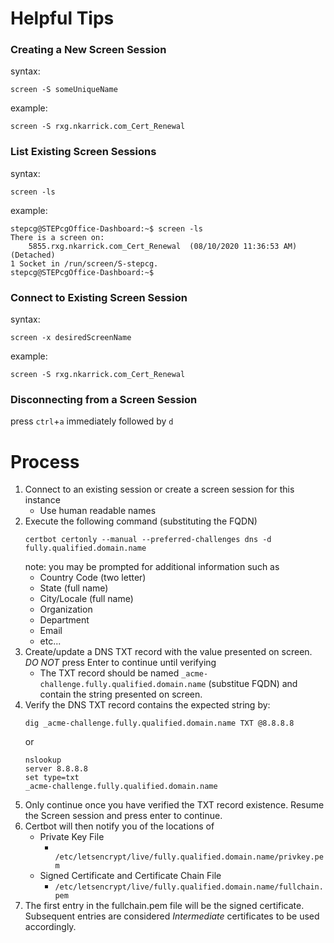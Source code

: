 # Helpful Tips
### Creating a New Screen Session
syntax:
```
screen -S someUniqueName
```

example:
```
screen -S rxg.nkarrick.com_Cert_Renewal
```

### List Existing Screen Sessions
syntax:
```
screen -ls
```
example:
```
stepcg@STEPcgOffice-Dashboard:~$ screen -ls
There is a screen on:
	5855.rxg.nkarrick.com_Cert_Renewal	(08/10/2020 11:36:53 AM)	(Detached)
1 Socket in /run/screen/S-stepcg.
stepcg@STEPcgOffice-Dashboard:~$ 
```

### Connect to Existing Screen Session
syntax:
```
screen -x desiredScreenName
```
example:
```
screen -S rxg.nkarrick.com_Cert_Renewal
```

### Disconnecting from a Screen Session
press `ctrl`+`a` immediately followed by `d`

# Process
1. Connect to an existing session or create a screen session for this instance
    - Use human readable names
2. Execute the following command (substituting the FQDN)
    ```
    certbot certonly --manual --preferred-challenges dns -d fully.qualified.domain.name
    ```
    note: you may be prompted for additional information such as
    - Country Code (two letter)
    - State (full name)
    - City/Locale (full name)
    - Organization
    - Department
    - Email
    - etc...
3. Create/update a DNS TXT record with the value presented on screen. _DO NOT_ press Enter to continue until verifying
    - The TXT record should be named `_acme-challenge.fully.qualified.domain.name` (substitue FQDN) and contain the string presented on screen.
4. Verify the DNS TXT record contains the expected string by:
    ```
    dig _acme-challenge.fully.qualified.domain.name TXT @8.8.8.8
    ```
    or
    ```
    nslookup
    server 8.8.8.8
    set type=txt
    _acme-challenge.fully.qualified.domain.name
    ```
5. Only continue once you have verified the TXT record existence. Resume the Screen session and press enter to continue.
6. Certbot will then notify you of the locations of 
    - Private Key File
        - ` /etc/letsencrypt/live/fully.qualified.domain.name/privkey.pem`
    - Signed Certificate and Certificate Chain File
        - `/etc/letsencrypt/live/fully.qualified.domain.name/fullchain.pem`
7. The first entry in the fullchain.pem file will be the signed certificate. Subsequent entries are considered _Intermediate_ certificates to be used accordingly.